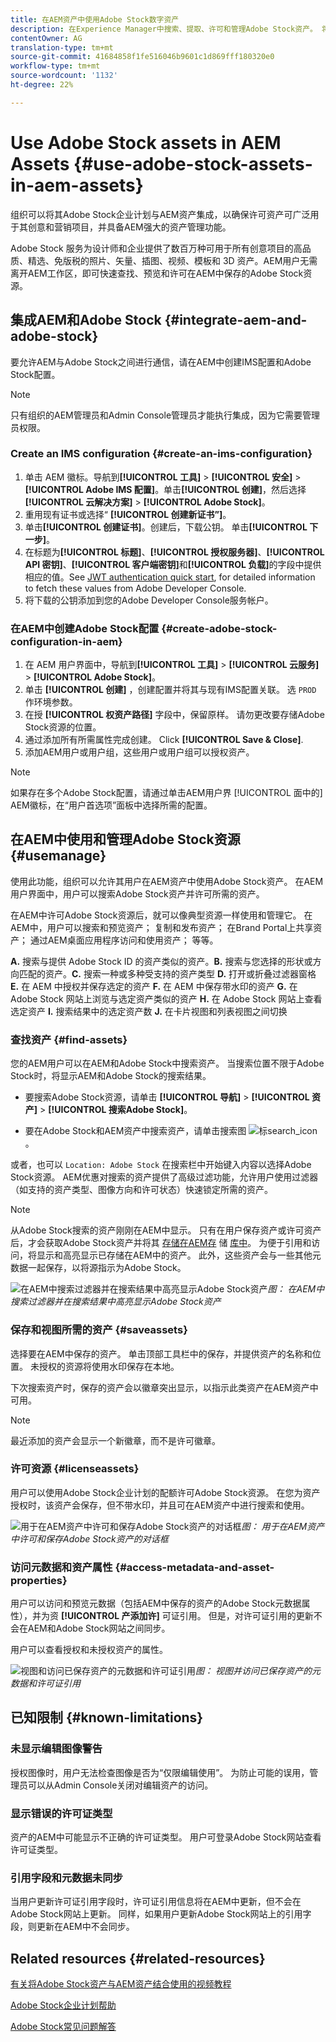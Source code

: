 ```yaml
---
title: 在AEM资产中使用Adobe Stock数字资产
description: 在Experience Manager中搜索、提取、许可和管理Adobe Stock资产。 将许可资产视为任何其他Experience Manager资产。
contentOwner: AG
translation-type: tm+mt
source-git-commit: 41684858f1fe516046b9601c1d869fff180320e0
workflow-type: tm+mt
source-wordcount: '1132'
ht-degree: 22%

---
```



# Use Adobe Stock assets in AEM Assets {#use-adobe-stock-assets-in-aem-assets}

组织可以将其Adobe Stock企业计划与AEM资产集成，以确保许可资产可广泛用于其创意和营销项目，并具备AEM强大的资产管理功能。

Adobe Stock 服务为设计师和企业提供了数百万种可用于所有创意项目的高品质、精选、免版税的照片、矢量、插图、视频、模板和 3D 资产。AEM用户无需离开AEM工作区，即可快速查找、预览和许可在AEM中保存的Adobe Stock资源。

## 集成AEM和Adobe Stock {#integrate-aem-and-adobe-stock}

要允许AEM与Adobe Stock之间进行通信，请在AEM中创建IMS配置和Adobe Stock配置。

>[!NOTE]
>
>只有组织的AEM管理员和Admin Console管理员才能执行集成，因为它需要管理员权限。

### Create an IMS configuration {#create-an-ims-configuration}

1. 单击 AEM 徽标。导航到&#x200B;**[!UICONTROL 工具]** > **[!UICONTROL 安全]** > **[!UICONTROL Adobe IMS 配置]**。单击&#x200B;**[!UICONTROL 创建]**，然后选择&#x200B;**[!UICONTROL 云解决方案]** > **[!UICONTROL Adobe Stock]**。
1. 重用现有证书或选择“ **[!UICONTROL 创建新证书”]**。
1. 单击&#x200B;**[!UICONTROL 创建证书]**。创建后，下载公钥。 单击&#x200B;**[!UICONTROL 下一步]**。
1. 在标题为&#x200B;**[!UICONTROL 标题]**、**[!UICONTROL 授权服务器]**、**[!UICONTROL API 密钥]**、**[!UICONTROL 客户端密钥]**&#x200B;和&#x200B;**[!UICONTROL 负载]**&#x200B;的字段中提供相应的值。See [JWT authentication quick start](https://www.adobe.io/authentication/auth-methods.html#!AdobeDocs/adobeio-auth/master/JWT/JWT.md), for detailed information to fetch these values from Adobe Developer Console.
1. 将下载的公钥添加到您的Adobe Developer Console服务帐户。

### 在AEM中创建Adobe Stock配置 {#create-adobe-stock-configuration-in-aem}

1. 在 AEM 用户界面中，导航到&#x200B;**[!UICONTROL 工具]** > **[!UICONTROL 云服务]** > **[!UICONTROL Adobe Stock]**。
1. 单击 **[!UICONTROL 创建]** ，创建配置并将其与现有IMS配置关联。 选 `PROD` 作环境参数。
1. 在授 **[!UICONTROL 权资产路径]** 字段中，保留原样。 请勿更改要存储Adobe Stock资源的位置。
1. 通过添加所有所需属性完成创建。 Click **[!UICONTROL Save &amp; Close]**.
1. 添加AEM用户或用户组，这些用户或用户组可以授权资产。

>[!NOTE]
>
>如果存在多个Adobe Stock配置，请通过单击AEM用户界 [!UICONTROL 面中的] AEM徽标，在“用户首选项”面板中选择所需的配置。

## 在AEM中使用和管理Adobe Stock资源 {#usemanage}

使用此功能，组织可以允许其用户在AEM资产中使用Adobe Stock资产。 在AEM用户界面中，用户可以搜索Adobe Stock资产并许可所需的资产。

在AEM中许可Adobe Stock资源后，就可以像典型资源一样使用和管理它。 在AEM中，用户可以搜索和预览资产； 复制和发布资产； 在Brand Portal上共享资产； 通过AEM桌面应用程序访问和使用资产； 等等。

<!--  ![Search for Adobe Stock assets and filter results from your AEM workspace](assets/adobe-stock-search-results-workspace.png)
*Figure: Search for Adobe Stock assets and filter results from your AEM workspace* -->

**A.** 搜索与提供 Adobe Stock ID 的资产类似的资产。**B.** 搜索与您选择的形状或方向匹配的资产。**C.** 搜索一种或多种受支持的资产类型 **D.** 打开或折叠过滤器窗格 **E.** 在 AEM 中授权并保存选定的资产 **F.** 在 AEM 中保存带水印的资产 **G.** 在 Adobe Stock 网站上浏览与选定资产类似的资产 **H.** 在 Adobe Stock 网站上查看选定资产 **I.** 搜索结果中的选定资产数 **J.** 在卡片视图和列表视图之间切换

### 查找资产 {#find-assets}

您的AEM用户可以在AEM和Adobe Stock中搜索资产。 当搜索位置不限于Adobe Stock时，将显示AEM和Adobe Stock的搜索结果。

* 要搜索Adobe Stock资源，请单击 **[!UICONTROL 导航]** > **[!UICONTROL 资产]** > **[!UICONTROL 搜索Adobe Stock]**。

* 要在Adobe Stock和AEM资产中搜索资产，请单击搜索图 ![标search_icon](assets/do-not-localize/search_icon.png)。

或者，也可以 `Location: Adobe Stock` 在搜索栏中开始键入内容以选择Adobe Stock资源。  AEM优惠对搜索的资产提供了高级过滤功能，允许用户使用过滤器（如支持的资产类型、图像方向和许可状态）快速锁定所需的资产。

>[!NOTE]
>
>从Adobe Stock搜索的资产刚刚在AEM中显示。 只有在用户保存资产或许可资产后，才会获取Adobe Stock资产并将其 [存储在AEM存](/help/assets/aem-assets-adobe-stock.md#saveassets) 储 [库中](/help/assets/aem-assets-adobe-stock.md#licenseassets)。 为便于引用和访问，将显示和高亮显示已存储在AEM中的资产。 此外，这些资产会与一些其他元数据一起保存，以将源指示为Adobe Stock。

![在AEM中搜索过滤器并在搜索结果中高亮显示Adobe Stock资产](assets/aem-search-filters2.jpg)*图： 在AEM中搜索过滤器并在搜索结果中高亮显示Adobe Stock资产*

### 保存和视图所需的资产 {#saveassets}

选择要在AEM中保存的资产。 单击顶部工具栏中的保存，并提供资产的名称和位置。 未授权的资源将使用水印保存在本地。

下次搜索资产时，保存的资产会以徽章突出显示，以指示此类资产在AEM资产中可用。

>[!NOTE]
>
>最近添加的资产会显示一个新徽章，而不是许可徽章。

### 许可资源 {#licenseassets}

用户可以使用Adobe Stock企业计划的配额许可Adobe Stock资源。 在您为资产授权时，该资产会保存，但不带水印，并且可在AEM资产中进行搜索和使用。

![用于在AEM资产中许可和保存Adobe Stock资产的对话框](assets/aem-stock_licenseandsave.jpg)*图： 用于在AEM资产中许可和保存Adobe Stock资产的对话框*

### 访问元数据和资产属性 {#access-metadata-and-asset-properties}

用户可以访问和预览元数据（包括AEM中保存的资产的Adobe Stock元数据属性），并为资 **[!UICONTROL 产添加许]** 可证引用。 但是，对许可证引用的更新不会在AEM和Adobe Stock网站之间同步。

用户可以查看授权和未授权资产的属性。

![视图和访问已保存资产的元数据和许可证引用](assets/metadata_properties.jpg)*图： 视图并访问已保存资产的元数据和许可证引用*

## 已知限制 {#known-limitations}

### 未显示编辑图像警告

授权图像时，用户无法检查图像是否为“仅限编辑使用”。 为防止可能的误用，管理员可以从Admin Console关闭对编辑资产的访问。

### 显示错误的许可证类型

资产的AEM中可能显示不正确的许可证类型。 用户可登录Adobe Stock网站查看许可证类型。

### 引用字段和元数据未同步

当用户更新许可证引用字段时，许可证引用信息将在AEM中更新，但不会在Adobe Stock网站上更新。 同样，如果用户更新Adobe Stock网站上的引用字段，则更新在AEM中不会同步。

## Related resources {#related-resources}

[有关将Adobe Stock资产与AEM资产结合使用的视频教程](https://helpx.adobe.com/experience-manager/kt/assets/using/stock-assets-feature-video-use.html)

[Adobe Stock企业计划帮助](https://helpx.adobe.com/enterprise/using/adobe-stock-enterprise.html)

[Adobe Stock常见问题解答](https://helpx.adobe.com/stock/faq.html)
